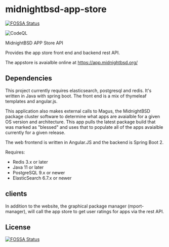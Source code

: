 # midnightbsd-app-store
[![FOSSA Status](https://app.fossa.io/api/projects/git%2Bgithub.com%2FMidnightBSD%2Fmidnightbsd-app-store.svg?type=shield)](https://app.fossa.io/projects/git%2Bgithub.com%2FMidnightBSD%2Fmidnightbsd-app-store?ref=badge_shield)

![CodeQL](https://github.com/MidnightBSD/midnightbsd-app-store/workflows/CodeQL/badge.svg)

MidnightBSD APP Store API

Provides the app store front end and backend rest API.  

The appstore is avaialble online at https://app.midnightbsd.org/

## Dependencies

This project currently requires elasticsearch, postgresql and redis. It's written in Java with spring boot. The front end is a mix of thymeleaf templates and angular.js.

This application also makes external calls to Magus, the MidnightBSD package cluster software to determine what apps are avaialble for a given OS version and architecture.  This app pulls the latest package build that was marked as "blessed" and uses that to populate all of the apps avaialble currently for a given release. 

The web frontend is written in Angular.JS and the backend is
Spring Boot 2.

Requires:
* Redis 3.x or later
* Java 11 or later
* PostgreSQL 9.x or newer
* ElasticSearch 6.7.x or newer

## clients
In addition to the website, the graphical package manager (mport-manager), will call the app store to get user ratings for apps via the rest API. 


## License
[![FOSSA Status](https://app.fossa.io/api/projects/git%2Bgithub.com%2FMidnightBSD%2Fmidnightbsd-app-store.svg?type=large)](https://app.fossa.io/projects/git%2Bgithub.com%2FMidnightBSD%2Fmidnightbsd-app-store?ref=badge_large)
